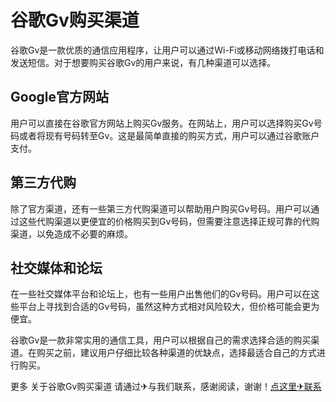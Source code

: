 # 谷歌Gv购买渠道

谷歌Gv是一款优质的通信应用程序，让用户可以通过Wi-Fi或移动网络拨打电话和发送短信。对于想要购买谷歌Gv的用户来说，有几种渠道可以选择。

## Google官方网站

用户可以直接在谷歌官方网站上购买Gv服务。在网站上，用户可以选择购买Gv号码或者将现有号码转至Gv。这是最简单直接的购买方式，用户可以通过谷歌账户支付。

## 第三方代购

除了官方渠道，还有一些第三方代购渠道可以帮助用户购买Gv号码。用户可以通过这些代购渠道以更便宜的价格购买到Gv号码，但需要注意选择正规可靠的代购渠道，以免造成不必要的麻烦。

## 社交媒体和论坛

在一些社交媒体平台和论坛上，也有一些用户出售他们的Gv号码。用户可以在这些平台上寻找到合适的Gv号码，虽然这种方式相对风险较大，但价格可能会更为便宜。

谷歌Gv是一款非常实用的通信工具，用户可以根据自己的需求选择合适的购买渠道。在购买之前，建议用户仔细比较各种渠道的优缺点，选择最适合自己的方式进行购买。

更多 关于谷歌Gv购买渠道 请通过✈与我们联系，感谢阅读，谢谢！[点这里✈联系](https://add.k02.cc)